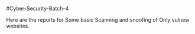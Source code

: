 #Cyber-Security-Batch-4

Here are the reports for Some basic Scanning and snoofing of Only vulnew websites.


